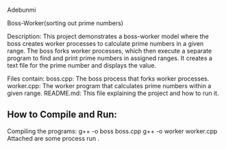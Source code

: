  Adebunmi

Boss-Worker(sorting out prime numbers)

 Description:
This project demonstrates a boss-worker model where the boss creates worker processes to calculate prime numbers in a given range. 
The boss forks worker processes, which then execute a separate program to find and print prime numbers in assigned ranges.
It creates a text file for the prime number and displays the value.

 Files contain:
boss.cpp: The boss process that forks worker processes.
worker.cpp: The worker program that calculates prime numbers within a given range.
README.md: This file explaining the project and how to run it.

## How to Compile and Run:

Compiling the programs:
  g++ -o boss boss.cpp
  g++ -o worker worker.cpp
Attached are some process run .

